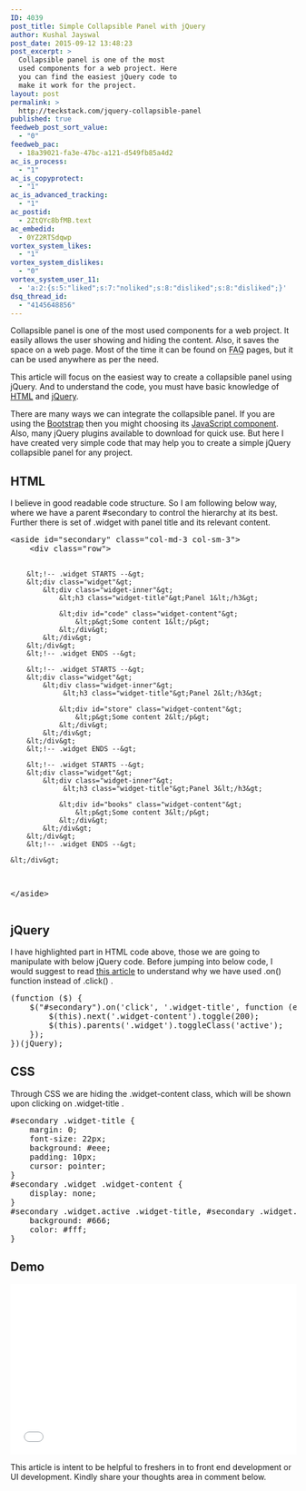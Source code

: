 ```yaml
---
ID: 4039
post_title: Simple Collapsible Panel with jQuery
author: Kushal Jayswal
post_date: 2015-09-12 13:48:23
post_excerpt: >
  Collapsible panel is one of the most
  used components for a web project. Here
  you can find the easiest jQuery code to
  make it work for the project.
layout: post
permalink: >
  http://teckstack.com/jquery-collapsible-panel
published: true
feedweb_post_sort_value:
  - "0"
feedweb_pac:
  - 18a39021-fa3e-47bc-a121-d549fb85a4d2
ac_is_process:
  - "1"
ac_is_copyprotect:
  - "1"
ac_is_advanced_tracking:
  - "1"
ac_postid:
  - 2ZtQYc8bfMB.text
ac_embedid:
  - 0YZ2RTSdqwp
vortex_system_likes:
  - "1"
vortex_system_dislikes:
  - "0"
vortex_system_user_11:
  - 'a:2:{s:5:"liked";s:7:"noliked";s:8:"disliked";s:8:"disliked";}'
dsq_thread_id:
  - "4145648856"
---
```

Collapsible panel is one of the most used components for a web project. It easily allows the user showing and hiding the content. Also, it saves the space on a web page. Most of the time it can be found on <abbr title="Frequently Asked Questions">FAQ</abbr> pages, but it can be used anywhere as per the need.

This article will focus on the easiest way to create a collapsible panel using jQuery. And to understand the code, you must have basic knowledge of <a href="/html">HTML</a> and <a href="/javascript">jQuery</a>.

There are many ways we can integrate the collapsible panel. If you are using the <a href="http://teckstack.com/rwd">Bootstrap</a> then you might choosing its <a href="http://getbootstrap.com/components/#panels" target="_blank">JavaScript component</a>. Also, many jQuery plugins available to download for quick use. But here I have created very simple code that may help you to create a simple jQuery collapsible panel for any project.
<h2>HTML</h2>
I believe in good readable code structure. So I am following below way, where we have a parent <span class="lang:default decode:true crayon-inline ">#secondary</span> to control the hierarchy at its best. Further there is set of <span class="lang:default decode:true crayon-inline ">.widget</span> with panel title and its relevant content.
<pre class="lang:default mark:7,9 decode:true ">&lt;aside id="secondary" class="col-md-3 col-sm-3"&gt;
    &lt;div class="row"&gt;

        &lt;!-- .widget STARTS --&gt;
        &lt;div class="widget"&gt;
            &lt;div class="widget-inner"&gt;
                &lt;h3 class="widget-title"&gt;Panel 1&lt;/h3&gt;

                &lt;div id="code" class="widget-content"&gt;
                    &lt;p&gt;Some content 1&lt;/p&gt;
                &lt;/div&gt;
            &lt;/div&gt;
        &lt;/div&gt;
        &lt;!-- .widget ENDS --&gt;

        &lt;!-- .widget STARTS --&gt;
        &lt;div class="widget"&gt;
            &lt;div class="widget-inner"&gt;
                 &lt;h3 class="widget-title"&gt;Panel 2&lt;/h3&gt;

                &lt;div id="store" class="widget-content"&gt;
                    &lt;p&gt;Some content 2&lt;/p&gt;
                &lt;/div&gt;
            &lt;/div&gt;
        &lt;/div&gt;
        &lt;!-- .widget ENDS --&gt;

        &lt;!-- .widget STARTS --&gt;
        &lt;div class="widget"&gt;
            &lt;div class="widget-inner"&gt;
                 &lt;h3 class="widget-title"&gt;Panel 3&lt;/h3&gt;

                &lt;div id="books" class="widget-content"&gt;
                    &lt;p&gt;Some content 3&lt;/p&gt;
                &lt;/div&gt;
            &lt;/div&gt;
        &lt;/div&gt;
        &lt;!-- .widget ENDS --&gt;

    &lt;/div&gt;
&lt;/aside&gt;</pre>
<h2>jQuery</h2>
I have highlighted part in HTML code above, those we are going to manipulate with below jQuery code. Before jumping into below code, I would suggest to read <a href="http://ashishuideveloper.in/2015/04/understand-jquery-events-bind-live-delegate/" target="_blank">this article</a> to understand why we have used <span class="lang:default decode:true crayon-inline">.on()</span>  function instead of <span class="lang:default decode:true crayon-inline ">.click()</span> .
<pre class="lang:default decode:true">(function ($) {
    $("#secondary").on('click', '.widget-title', function (e) {
        $(this).next('.widget-content').toggle(200);
        $(this).parents('.widget').toggleClass('active');
    });
})(jQuery);</pre>
<h2>CSS</h2>
Through CSS we are hiding the <span class="lang:default decode:true crayon-inline">.widget-content</span> class, which will be shown upon clicking on <span class="lang:default decode:true crayon-inline ">.widget-title</span> .
<pre class="lang:default decode:true">#secondary .widget-title {
    margin: 0;
    font-size: 22px;
    background: #eee;
    padding: 10px;
    cursor: pointer;
}
#secondary .widget .widget-content {
    display: none;
}
#secondary .widget.active .widget-title, #secondary .widget.active ul {
    background: #666;
    color: #fff;
}</pre>
<h2>Demo</h2>
<iframe src="//jsfiddle.net/kutec/6x3qb1zc/embedded/result/" width="100%" height="300" frameborder="0" allowfullscreen="allowfullscreen"></iframe>

This article is intent to be helpful to freshers in to front end development or UI development. Kindly share your thoughts area in comment below.